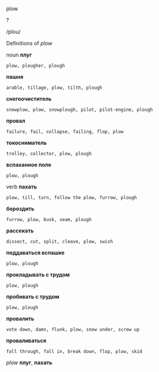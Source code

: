 plow

?

/plou/

Definitions of _plow_

noun
**плуг**

    plow, plougher, plough
**пашня**

    arable, tillage, plow, tilth, plough
**снегоочиститель**

    snowplow, plow, snowplough, pilot, pilot-engine, plough
**провал**

    failure, fail, collapse, failing, flop, plow
**токосниматель**

    trolley, collector, plow, plough
**вспаханное поле**

    plow, plough

verb
**пахать**

    plow, till, turn, follow the plow, furrow, plough
**бороздить**

    furrow, plow, busk, seam, plough
**рассекать**

    dissect, cut, split, cleave, plow, swish
**поддаваться вспашке**

    plow, plough
**прокладывать с трудом**

    plow, plough
**пробивать с трудом**

    plow, plough
**провалить**

    vote down, damn, flunk, plow, snow under, screw up
**проваливаться**

    fall through, fall in, break down, flop, plow, skid

_plow_
**плуг**, **пахать**